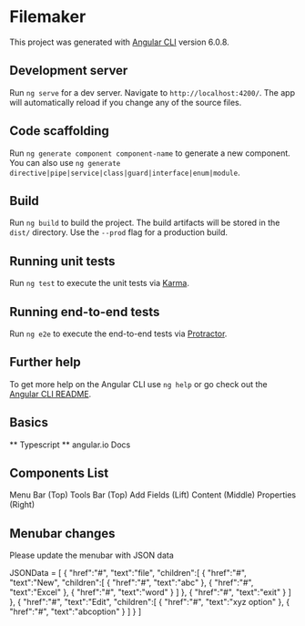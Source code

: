 # Filemaker

This project was generated with [Angular CLI](https://github.com/angular/angular-cli) version 6.0.8.

## Development server

Run `ng serve` for a dev server. Navigate to `http://localhost:4200/`. The app will automatically reload if you change any of the source files.

## Code scaffolding

Run `ng generate component component-name` to generate a new component. You can also use `ng generate directive|pipe|service|class|guard|interface|enum|module`.

## Build

Run `ng build` to build the project. The build artifacts will be stored in the `dist/` directory. Use the `--prod` flag for a production build.

## Running unit tests

Run `ng test` to execute the unit tests via [Karma](https://karma-runner.github.io).

## Running end-to-end tests

Run `ng e2e` to execute the end-to-end tests via [Protractor](http://www.protractortest.org/).

## Further help

To get more help on the Angular CLI use `ng help` or go check out the [Angular CLI README](https://github.com/angular/angular-cli/blob/master/README.md).

## Basics

** Typescript
** angular.io Docs


## Components List

Menu Bar (Top)
Tools Bar (Top)
Add Fields (Lift)
Content (Middle)
Properties (Right)

## Menubar changes

Please update the menubar with JSON data

JSONData = [
 {
    "href":"#",
    "text":"file",
    "children":[
       {
          "href":"#",
          "text":"New",
          "children":[ 
             {
                "href":"#",
                "text":"abc"
             },
             {
                "href":"#",
                "text":"Excel"
             },
             {
                "href":"#",
                "text":"word"
             }
          ]
       },
       { 
          "href":"#",
          "text":"exit"
       }
    ]
 },
 { 
    "href":"#",
    "text":"Edit",
    "children":[
       {
          "href":"#",
          "text":"xyz option"
       },
       {
          "href":"#",
          "text":"abcoption"
       }
    ]
 }
]
